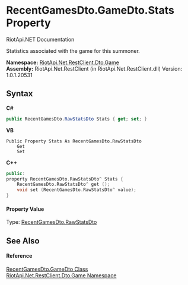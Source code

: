 # RecentGamesDto.GameDto.Stats Property 
RiotApi.NET Documentation 

Statistics associated with the game for this summoner.

**Namespace:**&nbsp;<a href="8f950157-2c97-623b-3bf4-ac8c4c87be7b">RiotApi.Net.RestClient.Dto.Game</a><br />**Assembly:**&nbsp;RiotApi.Net.RestClient (in RiotApi.Net.RestClient.dll) Version: 1.0.1.20531

## Syntax

**C#**<br />
``` C#
public RecentGamesDto.RawStatsDto Stats { get; set; }
```

**VB**<br />
``` VB
Public Property Stats As RecentGamesDto.RawStatsDto
	Get
	Set
```

**C++**<br />
``` C++
public:
property RecentGamesDto.RawStatsDto^ Stats {
	RecentGamesDto.RawStatsDto^ get ();
	void set (RecentGamesDto.RawStatsDto^ value);
}
```


#### Property Value
Type: <a href="7112e3bd-20d7-21da-77f8-9dff38d018ea">RecentGamesDto.RawStatsDto</a>

## See Also


#### Reference
<a href="ca940ab4-a2c1-e5bd-a95d-1ef1c96be808">RecentGamesDto.GameDto Class</a><br /><a href="8f950157-2c97-623b-3bf4-ac8c4c87be7b">RiotApi.Net.RestClient.Dto.Game Namespace</a><br />